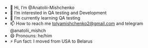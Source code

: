 - 👋 Hi, I’m @Anatolii-Mishchenko
- 👀 I’m interested in QA testing and Development 
- 🌱 I’m currently learning QA testing 
- 📫 How to reach me tolyamishchenko2@gmail.com and telegram @anatolii_mishch
- 😄 Pronouns: he/him
- ⚡ Fun fact: I moved from USA to Belarus 

<!---
Anatolii-Mishchenko/Anatolii-Mishchenko is a ✨ special ✨ repository because its `README.md` (this file) appears on your GitHub profile.
You can click the Preview link to take a look at your changes.
--->

